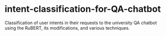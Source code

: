 # intent-classification-for-QA-chatbot
Classification of user intents in their requests to the university QA chatbot using the RuBERT, its modifications, and various techniques.
